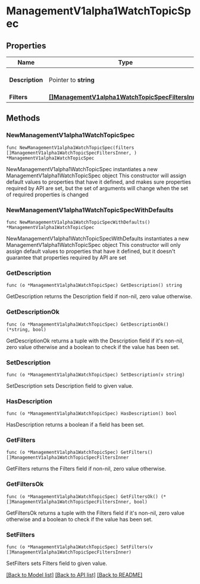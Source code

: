 # ManagementV1alpha1WatchTopicSpec

## Properties

Name | Type | Description | Notes
------------ | ------------- | ------------- | -------------
**Description** | Pointer to **string** | Description of the WatchTopic | [optional] 
**Filters** | [**[]ManagementV1alpha1WatchTopicSpecFiltersInner**](ManagementV1alpha1WatchTopicSpecFiltersInner.md) |  | 

## Methods

### NewManagementV1alpha1WatchTopicSpec

`func NewManagementV1alpha1WatchTopicSpec(filters []ManagementV1alpha1WatchTopicSpecFiltersInner, ) *ManagementV1alpha1WatchTopicSpec`

NewManagementV1alpha1WatchTopicSpec instantiates a new ManagementV1alpha1WatchTopicSpec object
This constructor will assign default values to properties that have it defined,
and makes sure properties required by API are set, but the set of arguments
will change when the set of required properties is changed

### NewManagementV1alpha1WatchTopicSpecWithDefaults

`func NewManagementV1alpha1WatchTopicSpecWithDefaults() *ManagementV1alpha1WatchTopicSpec`

NewManagementV1alpha1WatchTopicSpecWithDefaults instantiates a new ManagementV1alpha1WatchTopicSpec object
This constructor will only assign default values to properties that have it defined,
but it doesn't guarantee that properties required by API are set

### GetDescription

`func (o *ManagementV1alpha1WatchTopicSpec) GetDescription() string`

GetDescription returns the Description field if non-nil, zero value otherwise.

### GetDescriptionOk

`func (o *ManagementV1alpha1WatchTopicSpec) GetDescriptionOk() (*string, bool)`

GetDescriptionOk returns a tuple with the Description field if it's non-nil, zero value otherwise
and a boolean to check if the value has been set.

### SetDescription

`func (o *ManagementV1alpha1WatchTopicSpec) SetDescription(v string)`

SetDescription sets Description field to given value.

### HasDescription

`func (o *ManagementV1alpha1WatchTopicSpec) HasDescription() bool`

HasDescription returns a boolean if a field has been set.

### GetFilters

`func (o *ManagementV1alpha1WatchTopicSpec) GetFilters() []ManagementV1alpha1WatchTopicSpecFiltersInner`

GetFilters returns the Filters field if non-nil, zero value otherwise.

### GetFiltersOk

`func (o *ManagementV1alpha1WatchTopicSpec) GetFiltersOk() (*[]ManagementV1alpha1WatchTopicSpecFiltersInner, bool)`

GetFiltersOk returns a tuple with the Filters field if it's non-nil, zero value otherwise
and a boolean to check if the value has been set.

### SetFilters

`func (o *ManagementV1alpha1WatchTopicSpec) SetFilters(v []ManagementV1alpha1WatchTopicSpecFiltersInner)`

SetFilters sets Filters field to given value.



[[Back to Model list]](../README.md#documentation-for-models) [[Back to API list]](../README.md#documentation-for-api-endpoints) [[Back to README]](../README.md)


